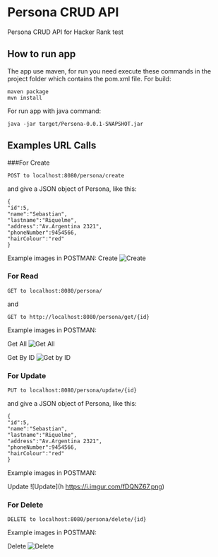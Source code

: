 # Persona CRUD API
 Persona CRUD API for Hacker Rank test
 
 ## How to run app
 
 The app use maven, for run you need execute these commands in the project folder which contains the pom.xml file. 
 For build:
 ```
 maven package
 mvn install
 ```
 For run app with java command:
```
java -jar target/Persona-0.0.1-SNAPSHOT.jar
```

## Examples URL Calls
###For Create

```
POST to localhost:8080/persona/create
```

and give a JSON object of Persona, like this:

```
{
"id":5,
"name":"Sebastian",
"lastname":"Riquelme",
"address":"Av.Argentina 2321",
"phoneNumber":9454566,
"hairColour":"red"
}
```

Example images in POSTMAN:
Create
![Create](https://i.imgur.com/sSWIjBf.png)

 
### For Read

```
GET to localhost:8080/persona/
```
and
```
GET to http://localhost:8080/persona/get/{id}
```

Example images in POSTMAN:

Get All
![Get All](https://i.imgur.com/RaxivQV.png)

Get By ID
![Get by ID](https://i.imgur.com/T5I9G1w.png)

 ### For Update

```
PUT to localhost:8080/persona/update/{id}
```

and give a JSON object of Persona, like this:

```
{
"id":5,
"name":"Sebastian",
"lastname":"Riquelme",
"address":"Av.Argentina 2321",
"phoneNumber":9454566,
"hairColour":"red"
}
```
Example images in POSTMAN:

Update
![Update](h https://i.imgur.com/fDQNZ67.png)

 
 ### For Delete
 
```
DELETE to localhost:8080/persona/delete/{id}
```

Example images in POSTMAN:

Delete
![Delete](https://i.imgur.com/iXCGEXM.png)

